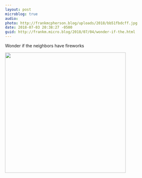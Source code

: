 ```yaml
---
layout: post
microblog: true
audio: 
photo: http://frankmcpherson.blog/uploads/2018/bb51fbdcff.jpg
date: 2018-07-03 20:38:27 -0500
guid: http://frankm.micro.blog/2018/07/04/wonder-if-the.html
---
```

Wonder if the neighbors have fireworks

<img src="http://frankmcpherson.blog/uploads/2018/bb51fbdcff.jpg" width="398" height="398" />
